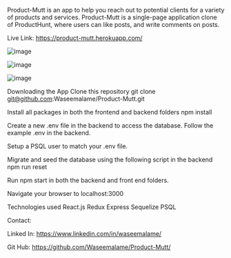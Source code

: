 Product-Mutt is an app to help you reach out to potential clients for a variety of products and services.
Product-Mutt is a single-page application clone of ProductHunt, where users can like posts, and write comments on posts.

Live Link:
https://product-mutt.herokuapp.com/

![image](https://user-images.githubusercontent.com/73668892/172090235-65d1f29c-1d74-40de-946d-486de3d94578.png)

![image](https://user-images.githubusercontent.com/73668892/172090279-107c4ce8-4a55-44f9-aa02-24d81bbab956.png)

![image](https://user-images.githubusercontent.com/73668892/172090332-a2e6b891-ccfa-46cd-acc6-525d3f54c930.png)

Downloading the App
Clone this repository git clone git@github.com:Waseemalame/Product-Mutt.git

Install all packages in both the frontend and backend folders npm install

Create a new .env file in the backend to access the database. Follow the example .env in the backend.

Setup a PSQL user to match your .env file.

Migrate and seed the database using the following script in the backend npm run reset

Run npm start in both the backend and front end folders.

Navigate your browser to localhost:3000

Technologies used
React.js Redux Express Sequelize PSQL


Contact:

Linked In: https://www.linkedin.com/in/waseemalame/ 

Git Hub: https://github.com/Waseemalame/Product-Mutt/



